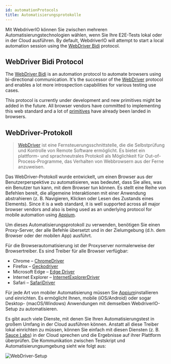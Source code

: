 ```yaml
---
id: automationProtocols
title: Automatisierungsprotokolle
---
```


Mit WebdriverIO können Sie zwischen mehreren Automatisierungstechnologien wählen, wenn Sie Ihre E2E-Tests lokal oder in der Cloud ausführen. By default, WebdriverIO will attempt to start a local automation session using the [WebDriver Bidi](https://w3c.github.io/webdriver-bidi/) protocol.

## WebDriver Bidi Protocol

The [WebDriver Bidi](https://w3c.github.io/webdriver-bidi/) is an automation protocol to automate browsers using bi-directional communication. It's the successor of the [WebDriver](https://w3c.github.io/webdriver/) protocol and enables a lot more introspection capabilities for various testing use cases.

This protocol is currently under development and new primitives might be added in the future. All browser vendors have committed to implementing this web standard and a lot of [primitives](https://wpt.fyi/results/webdriver/tests/bidi?label=experimental&label=master&aligned) have already been landed in browsers.

## WebDriver-Protokoll

> [WebDriver](https://w3c.github.io/webdriver/) ist eine Fernsteuerungsschnittstelle, die die Selbstprüfung und Kontrolle von Remote Software ermöglicht. Es bietet ein plattform- und sprachneutrales Protokoll als Möglichkeit für Out-of-Process-Programme, das Verhalten von Webbrowsern aus der Ferne anzuweisen.

Das WebDriver-Protokoll wurde entwickelt, um einen Browser aus der Benutzerperspektive zu automatisieren, was bedeutet, dass Sie alles, was ein Benutzer tun kann, mit dem Browser tun können. Es stellt eine Reihe von Befehlen bereit, die allgemeine Interaktionen mit einer Anwendung abstrahieren (z. B. Navigieren, Klicken oder Lesen des Zustands eines Elements). Since it is a web standard, it is well supported across all major browser vendors and also is being used as an underlying protocol for mobile automation using [Appium](http://appium.io).

Um dieses Automatisierungsprotokoll zu verwenden, benötigen Sie einen Proxy-Server, der alle Befehle übersetzt und in der Zielumgebung (d.h. dem Browser oder der mobilen App) ausführt.

Für die Browserautomatisierung ist der Proxyserver normalerweise der Browsertreiber. Es sind Treiber für alle Browser verfügbar:

- Chrome – [ChromeDriver](http://chromedriver.chromium.org/downloads)
- Firefox – [Geckodriver](https://github.com/mozilla/geckodriver/releases)
- Microsoft Edge – [Edge Driver](https://developer.microsoft.com/en-us/microsoft-edge/tools/webdriver/)
- Internet Explorer – [InternetExplorerDriver](https://github.com/SeleniumHQ/selenium/wiki/InternetExplorerDriver)
- Safari – [SafariDriver](https://developer.apple.com/documentation/webkit/testing_with_webdriver_in_safari)

Für jede Art von mobiler Automatisierung müssen Sie [Appium](http://appium.io)installieren und einrichten. Es ermöglicht Ihnen, mobile (iOS/Android) oder sogar Desktop- (macOS/Windows) Anwendungen mit demselben WebdriverIO-Setup zu automatisieren.

Es gibt auch viele Dienste, mit denen Sie Ihren Automatisierungstest in großem Umfang in der Cloud ausführen können. Anstatt all diese Treiber lokal einrichten zu müssen, können Sie einfach mit diesen Diensten (z. B. [Sauce Labs](https://saucelabs.com)) in der Cloud sprechen und die Ergebnisse auf ihrer Plattform überprüfen. Die Kommunikation zwischen Testskript und Automatisierungsumgebung sieht wie folgt aus:

![WebDriver-Setup](/img/webdriver.png)
